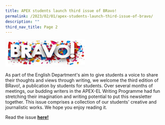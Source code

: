 ```yaml
---
title: APEX students launch third issue of BRavo!
permalink: /2023/02/01/apex-students-launch-third-issue-of-bravo/
description: ""
third_nav_title: Page 2
---
```

<img style="width: 50%;" src="/images/brav0.jpg">
<p>As part of the English Department's aim to give students a voice to share their thoughts and views through writing, we welcome the third edition of BRavo!, a publication by students for students. Over several months of meetings, our budding writers in the APEX-EL Writing Programme had fun stretching&nbsp;their imagination&nbsp;and writing potential to put this newsletter together. This issue comprises a collection of our students' creative and journalistic works. We hope you enjoy reading it.</p>
<p>Read the issue&nbsp;<a href="/files/BRavo3Jan2023Final.pdf"><strong>here!</strong></a></p>